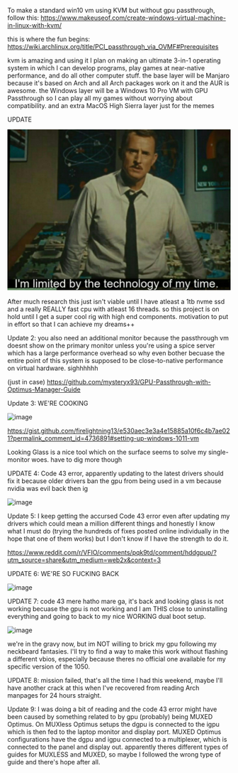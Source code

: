 To make a standard win10 vm using KVM but without gpu passthrough, follow this: https://www.makeuseof.com/create-windows-virtual-machine-in-linux-with-kvm/
  
this is where the fun begins: https://wiki.archlinux.org/title/PCI_passthrough_via_OVMF#Prerequisites
  
kvm is amazing and using it I plan on making an ultimate 3-in-1 operating system in which I can develop programs, play games at near-native performance, and do all other computer stuff. 
the base layer will be Manjaro because it's based on Arch and all Arch packages work on it and the AUR is awesome. 
the Windows layer will be a Windows 10 Pro VM with GPU Passthrough so I can play all my games without worrying about compatibility. 
and an extra MacOS High Sierra layer just for the memes 
   
UPDATE 
   
![image](sadness.jpg)
  
After much research this just isn't viable until I have atleast a 1tb nvme ssd and a really REALLY fast cpu with atleast 16 threads. 
so this project is on hold until I get a super cool rig with high end components. 
motivation to put in effort so that I can achieve my dreams++
  
Update 2: you also need an additional monitor because the passthrough vm doesnt show on the primary monitor unless you're using a spice server which has a large performance overhead so why even bother becuase the entire point of this system is supposed to be close-to-native performance on virtual hardware. sighhhhhh 
  
(just in case)
https://github.com/mysteryx93/GPU-Passthrough-with-Optimus-Manager-Guide
  
Update 3: WE'RE COOKING 
  
![image](https://github.com/shahwaizse/lwm-triforce/assets/64956185/50b8d0dc-9260-4de3-baf1-a9fc63841ca8) 
 
  
https://gist.github.com/firelightning13/e530aec3e3a4e15885a10f6c4b7ae021?permalink_comment_id=4736891#setting-up-windows-1011-vm  
  
Looking Glass is a nice tool which on the surface seems to solve my single-monitor woes. have to dig more though  
  
UPDATE 4: Code 43 error, apparently updating to the latest drivers should fix it because older drivers ban the gpu from being used in a vm because nvidia was evil back then ig
  
![image](https://github.com/shahwaizse/lwm-triforce/assets/64956185/971f3abd-cd55-40bf-aa3b-30f95ffca74e)

  
Update 5: I keep getting the accursed Code 43 error even after updating my drivers which could mean a million different things and honestly I know what I must do (trying the hundreds of fixes posted online individually in the hope that one of them works) but I don't know if I have the strength to do it.
 
https://www.reddit.com/r/VFIO/comments/pqk9td/comment/hddgpup/?utm_source=share&utm_medium=web2x&context=3 

 UPDATE 6: WE'RE SO FUCKING BACK 

  ![image](https://github.com/shahwaizse/lwm-triforce/assets/64956185/e19958d7-1719-42be-aeac-79215276a761)

UPDATE 7: code 43 mere hatho mare ga, it's back and looking glass is not working becuase the gpu is not working and I am THIS close to uninstalling everything and going to back to my nice WORKING dual boot setup.
  
![image](https://github.com/shahwaizse/lwm-triforce/assets/64956185/7dacf06f-50a6-4784-b573-4efe9abdedb7)  

we're in the gravy now, but im NOT willing to brick my gpu following my neckbeard fantasies. I'll try to find a way to make this work without flashing a different vbios, especially because theres no official one available for my specific version of the 1050. 

UPDATE 8: mission failed, that's all the time I had this weekend, maybe I'll have another crack at this when I've recovered from reading Arch manpages for 24 hours straight. 

Update 9: I was doing a bit of reading and the code 43 error might have been caused by something related to by gpu (probably) being MUXED Optimus. On MUXless Optimus setups the dgpu is connected to the igpu which is then fed to the laptop monitor and display port. MUXED Optimus configurations have the dgpu and igpu connected to a multiplexer, which is connected to the panel and display out. apparently theres different types of guides for MUXLESS and MUXED, so maybe I followed the wrong type of guide and there's hope after all. 


